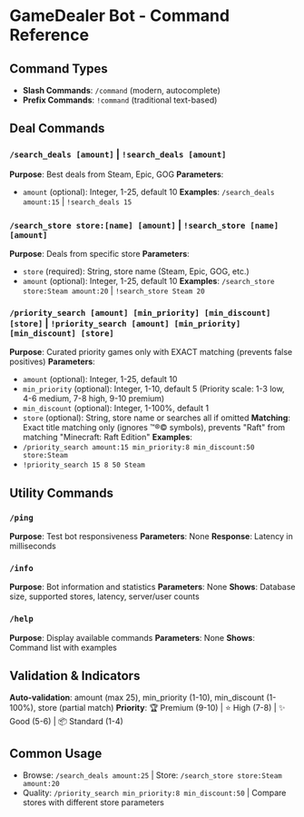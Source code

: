 # GameDealer Bot - Command Reference

## Command Types

-   **Slash Commands**: `/command` (modern, autocomplete)
-   **Prefix Commands**: `!command` (traditional text-based)

## Deal Commands

### `/search_deals [amount]` | `!search_deals [amount]`

**Purpose**: Best deals from Steam, Epic, GOG
**Parameters**:

-   `amount` (optional): Integer, 1-25, default 10
    **Examples**: `/search_deals amount:15` | `!search_deals 15`

### `/search_store store:[name] [amount]` | `!search_store [name] [amount]`

**Purpose**: Deals from specific store
**Parameters**:

-   `store` (required): String, store name (Steam, Epic, GOG, etc.)
-   `amount` (optional): Integer, 1-25, default 10
    **Examples**: `/search_store store:Steam amount:20` | `!search_store Steam 20`

### `/priority_search [amount] [min_priority] [min_discount] [store]` | `!priority_search [amount] [min_priority] [min_discount] [store]`

**Purpose**: Curated priority games only with EXACT matching (prevents false positives)
**Parameters**:

-   `amount` (optional): Integer, 1-25, default 10
-   `min_priority` (optional): Integer, 1-10, default 5 (Priority scale: 1-3 low, 4-6 medium, 7-8 high, 9-10 premium)
-   `min_discount` (optional): Integer, 1-100%, default 1
-   `store` (optional): String, store name or searches all if omitted
    **Matching**: Exact title matching only (ignores ™®© symbols), prevents "Raft" from matching "Minecraft: Raft Edition"
    **Examples**:
-   `/priority_search amount:15 min_priority:8 min_discount:50 store:Steam`
-   `!priority_search 15 8 50 Steam`

## Utility Commands

### `/ping`

**Purpose**: Test bot responsiveness
**Parameters**: None
**Response**: Latency in milliseconds

### `/info`

**Purpose**: Bot information and statistics
**Parameters**: None
**Shows**: Database size, supported stores, latency, server/user counts

### `/help`

**Purpose**: Display available commands
**Parameters**: None
**Shows**: Command list with examples

## Validation & Indicators

**Auto-validation**: amount (max 25), min_priority (1-10), min_discount (1-100%), store (partial match)
**Priority**: 🏆 Premium (9-10) | ⭐ High (7-8) | ✨ Good (5-6) | 📦 Standard (1-4)

## Common Usage

-   Browse: `/search_deals amount:25` | Store: `/search_store store:Steam amount:20`
-   Quality: `/priority_search min_priority:8 min_discount:50` | Compare stores with different store parameters
